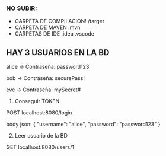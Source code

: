 ### NO SUBIR:
- CARPETA DE COMPILACION! 
/target
- CARPETA DE MAVEN
.mvn
- CARPETAS DE IDE
.idea
.vscode

## HAY 3 USUARIOS EN LA BD 

alice   → Contraseña: password123

bob     → Contraseña: securePass!

eve     → Contraseña: mySecret#

1) Conseguir TOKEN

POST localhost:8080/login

body json:
{
    "username": "alice",
    "password": "password123"
}

2) Leer usuario de la BD

GET localhost:8080/users/1
